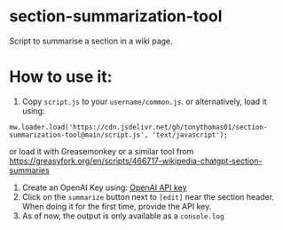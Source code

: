 # section-summarization-tool
Script to summarise a section in a wiki page. 

# How to use it: 
1. Copy `script.js` to your `username/common.js`. or alternatively, load it using: 
```
mw.loader.load('https://cdn.jsdelivr.net/gh/tonythomas01/section-summarization-tool@main/script.js', 'text/javascript');
```
or load it with Greasemonkey or a similar tool from https://greasyfork.org/en/scripts/466717-wikipedia-chatgpt-section-summaries
1. Create an OpenAI Key using: [OpenAI API key](https://platform.openai.com/account/api-keys)
1. Click on the `summarize` button next to `[edit]` near the section header. When doing it for the first time, provide the API key.
1. As of now, the output is only available as a `console.log`
